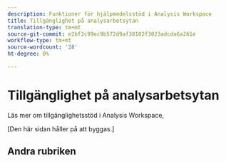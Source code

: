 ```yaml
---
description: Funktioner för hjälpmedelsstöd i Analysis Workspace
title: Tillgänglighet på analysarbetsytan
translation-type: tm+mt
source-git-commit: e2bf2c99ec9b572d9af38102f3023adcda6a261e
workflow-type: tm+mt
source-wordcount: '28'
ht-degree: 0%

---
```



# Tillgänglighet på analysarbetsytan

Läs mer om tillgänglighetsstöd i Analysis Workspace,

[Den här sidan håller på att byggas.]

## Andra rubriken
